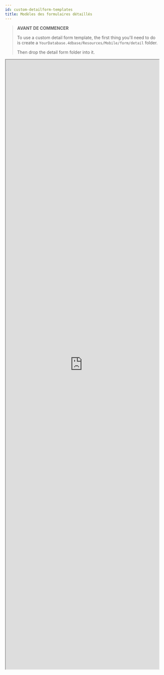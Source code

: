 ```yaml
---
id: custom-detailform-templates
title: Modèles des formulaires détaillés
---
```


> **AVANT DE COMMENCER**
> 
> To use a custom detail form template, the first thing you'll need to do is create a `YourDatabase.4dbase/Resources/Mobile/form/detail` folder.
> 
> Then drop the detail form folder into it.


<div markdown="1">

<iframe src="https://4d-for-ios.github.io/gallery/#/type/form-detail/picker/0" scrolling="no" height="2000" width="100%">
</iframe>
</div>